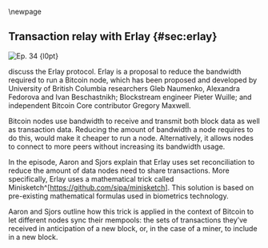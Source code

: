 \newpage
## Transaction relay with Erlay {#sec:erlay}


![Ep. 34 {l0pt}](qr/34.png)

discuss the Erlay protocol. Erlay is a proposal to reduce the bandwidth required to run a Bitcoin node, which has been proposed and developed by University of British Columbia researchers Gleb Naumenko, Alexandra Fedorova and Ivan Beschastnikh; Blockstream engineer Pieter Wuille; and independent Bitcoin Core contributor Gregory Maxwell.

Bitcoin nodes use bandwidth to receive and transmit both block data as well as transaction data. Reducing the amount of bandwidth a node requires to do this, would make it cheaper to run a node. Alternatively, it allows nodes to connect to more peers without increasing its bandwidth usage.



In the episode, Aaron and Sjors explain that Erlay uses set reconciliation to reduce the amount of data nodes need to share transactions. More specifically, Erlay uses a mathematical trick called Minisketch^[<https://github.com/sipa/minisketch>]. This solution is based on pre-existing mathematical formulas used in biometrics technology.

Aaron and Sjors outline how this trick is applied in the context of Bitcoin to let different nodes sync their mempools: the sets of transactions they’ve received in anticipation of a new block, or, in the case of a miner, to include in a new block.

<!-- This is a good place to explain what a mempool is, since I've dropped the dedicated chapter for now -->

<!--
Aaron:
Erlay is a project, I think it was started at the University of British Columbia or at least University of British Columbia Researchers, Gleb Naumenko, Alexandra Fedorova and Ivan Beschastnikh were working on it as well as Blockstream's, Pieter Wuille and Greg Maxwell.

Sjors:
Yeah, Greg Maxwell is a Blockstream veteran.

Aaron:
Yeah. Well, when the project started, maybe he was still there. I'm not ex-

Sjors:
No, he uses his personal email, so he might have been after. Okay.

Aaron:
Yeah, Erley, the problem. It solves. So the problem, Sjors, is that node use bandwidth-

Sjors:
Lots of Bandwidth.

Aaron:
This is a problem because we want people to be able to run full nodes. If full nodes use bandwidth and bandwidth costs money, the more bandwidth means it's more expensive to run a full node. Which means fewer people will run full nodes or at least, they'll be incentivized not to. It would be good if we could reduce the cost of running a full node.

Sjors:
That's right.

Aaron:
So it would be good if we could find ways to make it cheaper, to run full nodes. What means, if we could find ways to reduce bandwidth use.

Sjors:
That's right and we've previously talked about downloading the blockchain as a source of bandwidth use, and we talked about some ways to make that smarter. But now we're going to talk about the transactions that are not yet in a block; the mempool.

Aaron:
I want to finish the benefits basically, or the problem with office. So part one is, it would be good if we could reduce bandwidth or if people choose to keep using the amount of bandwidth they're currently using. If we could further optimize the efficiency there, then we could make sure then we could have nodes connect to more other nodes. Which would in turn benefit network robustness, it would counter certain types of attacks like eclipse attacks.

Sjors:
Yeah, cause we talked about eclipse attacks in earlier episodes. One of the solutions we already mentioned is, just connect to more peers. There is a big downside to that, which we'll explain then I guess in a bit, in terms of bandwidth use.

Aaron:
If we could optimize bandwidth use, that means people can either run a full node, more cheaply or they can connect two more nodes, which counter certain types of attacks or a bit of both. That's what we're trying to do is reduce bandwidth use. You already mentioned this, there's basically two main things that cost bandwidth. One of them is receiving and forwarding blocks. Blocks themselves. This is what the blockchain consists of. The other thing is receiving and forwarding transactions

Sjors:
That's right before they are in the block.

Aaron:
Yeah. This is how transactions find their way over the network, which ultimately is how they find their way to miners. So they know which transactions they can include in blocks.

Sjors:
Yeah. So every node has a thing called a mempool, which is where they keep track of transactions that aren't in the block yet. They relay those to their peers. You might say, why would you do that? There's some selfish interest, as in you want to know, as soon as somebody's about to send you a transaction, you want to know as soon as somebody's about to cheat on you on Lighting. It's nice to know that these transactions might start happening before they're in a block, but there's also an altruistic reason. If nobody did this, then transactions would not get to miners because you'd have to know which nodes are the miners and send it directly to them. Especially because it's altruistic, you want to make it cheap or, get a lot of value out of it.

Aaron:
Right, so this receiving and sending transactions over the network, not the blocks, the transactions, how does this actually work on a technical level?

Sjors:
Well, basically you just scream. That's kind of what it boils down to. I mean, you hear about the transaction. It's like, oh my God, everybody did you know about this transaction? So literally you might be connected to eight peers, outbound, or even more inbound. If you hear it from your first peer, you will tell all your other peers about it. This is called flooding. Everybody just tells, gossips the transactions to as many nodes as they can. This uses an enormous amount of bandwidth, but it's very robust. It's very likely for transaction to make it through and it'll make it through very fast.

Aaron:
Yeah.Well I do. It's a little bit more nuanced than that I think. Right? Because you send transaction IDs first, right?

Sjors:
There is some optimizations because what I just described would be sending the whole transaction. That would use a lot of bandwidth, but what you could do instead, what nodes actually do instead is, is sending short IDs, which is just a very short hash of the transaction. Not even the normal transaction ID, but something even smaller. Then when a note receives those, they can say, okay, I don't know about these ones, tell me more. Then you give the whole transaction. This went back and forth, and this saves bandwidth, but it's a one off saving. Maybe it reduces the total bandwidth by a factor of four, but that's it.

Aaron:
To make this very explicit, what happens is I receive a transaction ID or a short version of a transaction ID, which is a hash of a transaction. Then I guess an even shorter version of that. I check this against all of the transactions I have in my mempool. If I don't have it yet, then I get back to the nodes that sent me the ID. I tell them, Hey, send me this whole transaction. I haven't seen this yet.

Aaron:
This node sends me the whole transaction. Now I turn to all my other peers and I send them this ID. Then some of these peers will get back to me and tell me, I don't have this transaction either send it to me as well, please. That's how it's forwarded, or if they have it already, then I'm not going to send them the whole transaction. I send them the ID, they checked it. They already have it. So we're good.

Aaron:
Now what happens is that this last example, where I send out an ID and my peer already has that transaction, that actually happens a lot because they are connected to so many other peers as well and odds are they already got it from someone else. It happens a lot that these transaction IDs are basically sent for nothing. They're they already had the transaction. This is in a way wasted bandwidth. I'm sending the transaction ID to them. They're receiving it, but they already had the whole transaction. So I'm sending the ID for no good reason.

Sjors:
Yeah, and it's good to realize that it's kind of impossible to at least naively impossible to prevent that waste, but we can get into how much of that waste it is. But compared to the most ideal scenario where or theoretical ideal scenario, which is bad for decentralization reasons. If everybody just downloaded the transactions from a central website, that would be the most efficient way to do it in terms of data usage. But of course we don't want to have a central website,

Aaron:
The numbers are I think more than half of all bandwidth that a node is using are these transaction IDs, sharing these transaction ID. Then if they run the numbers at some point, and I think about 44% of a total bandwidth use of a node is basically waste, these transaction IDs-

Sjors:
Are telling people what they already know-

Aaron:
Exactly. This 44%, that's what we're going to try to bring down with Erlay.

Sjors:
That's right.

Aaron:
That's what Erlay tries to bring down. Now, Erlay in order to bring that down, it uses something called Minisketch, right?

Sjors:
Yeah, it basically does two things, I guess. Two general things. One is it still uses this flooding that we just described and the other, this uses Minisketch.

Aaron:
What is Minisketch?

Sjors:
The flooding is reduced. So it's only flooding now between publicly reachable nodes. The general idea is that some nodes can be reached from the internet, they are page known and other nodes are probably behind a firewall or just, they have a privacy setting on and they're not reachable. But the idea is that every node that is not reachable will connect to a node that is reachable or almost everyone, unless you do it manually. Otherwise, how do you connect the rest of the network? Then the idea is that as long as all these reachable nodes flood a lot between each other, then at least all the unreachable notes are just one hop away from all the transaction data. That's sort of the first step, where you reduce the flooding to a smaller group of people. Then the second thing you do is, and this is the cool part is the Minisketch.

Aaron:
Right. So what's Minisketch?

Sjors:
Okay. So the goal of Minisketch is to do set reconciliation.

Aaron:
What is set reconciliation?

Sjors:
A set is basically just a bag of stuff in this case, the contents of your mempool. The list of all your transactions, that's a set or the list of all the short IDs of your transactions is a set or whatever. I have a mempool, so I have a set and you have a mempool, so you have a set. Then the question is, what is the difference between these sets? What are the transactions that I have that you don't have, and that you have that I don't have. That's perfect, just a fraction of the mempool. That challenge in computer science is just called set reconciliation, trying to find out what the difference is, and then trying for both of us to get the same set eventually. Sending the least amount of data over and back and forth.

Aaron:
So, so one way we could do that is you just sent all of the transactions you have in your mempool, to me. I compare all of your transactions to all of my transactions. I can easily tell the difference and send you the transactions that you didn't have yet and keep the transactions from yours that I didn't have. Now the sets are reconciled.

Sjors:
That is one way to do it. That is worse than what we just described with flooding.

Aaron:
Yes, this is a very resource intensive thing to do. So we're using something more clever than this, but this is the general principle. We're just using something mathematically more clever.

Sjors:
Exactly. The mathematical clever thing is this, and this is where we're going to get extremely hand wavy because I do not actually know or understand the moon math involved.

Aaron:
God knows I don't either.

Sjors:
No, that's okay though. The idea is I take my mempool, the set and I do some math on it. The end result is a little one kilobyte object, or two kilo or whatever, some small object compared to the rest of the mempool. You do the same type of operation, and you end up with a one kilobyte object. Now I send you my one kilobyte object. This is called the sketch. So I'm sending you my sketch. That's just a tiny thing. You receive the sketch. Now the math says that if the difference between our two mempools was actually less than the size of the sketch. So if that was true, then you can actually figure out exactly which transactions were missing, on either side, only then. So if it, if the difference is bigger, then you get gibberish. You don't know anything. But if the difference is the same or smaller, you can actually reconstruct which transactions I am missing and which transaction you are missing. Then the procedure is pretty simple. Your node will just give me the transactions that it knows I need, and it will ask for the transactions that it needs.

Aaron:
Right.

Sjors:
By ID.

Aaron:
If for some absurd reason, we have completely different mempools, then this won't work very well or at all.

Sjors:
No and the good thing of course, about the mempool is that because you're syncing it all the time, and because there are rules about highest fee things are more important. It's actually fairly predictable what the mempool of other people are going to look like. For the most part, it's going to be the same.

Sjors:
Then it's just a matter of finding the right parameters to use with the sketch. How big do you want to make the sketches so that most of the time people will actually find the difference. But not so big that it just wastes more bandwidth and the flooding protocol, and that's sort of what the paper went into with simulations.

Aaron:
Yeah. If it's close enough, then I can figure out which transactions are different and we can reconcile just these transactions. So, without getting into the moon math specifically, I know there's been some other examples where this kind of math has been used.

Sjors:
Yeah. It's interesting and I only learned this today, maybe wrong on some of this stuff, but it refers to something called what was it? Fuzzy matchers. I think was the term.

[edit:
Actually it's Fuzzy Extractors^[<https://eprint.iacr.org/2003/235>]
]

Aaron:
I think so.

Sjors:
It refers to an older paper from, I think 2004, 2008.

Aaron:
Yeah. The trick predates Bitcoin basically.

Sjors:
Yeah. I'm sure the general principle is even older, but the idea there is that, or the problem they were trying to solve was for example, biometric identification.

Aaron:
Like fingerprints.

Sjors:
Yes. So if I want to go to my moon base and I want to enter the moon base, they want my fingerprint.

Aaron:
Of course.

Sjors:
But I don't want them to have a database-

Aaron:
Every everyone knows you can't get into your moon base without a fingerprint.

Sjors:
Right. But I don't want them to have a database of my fingerprint. I don't want them to have a photo of my fingerprint. But they're going to need that, naively speaking, because when I put my finger on the little sensor, it's going to take a picture. That picture's always going to be slightly different than what it was before. They cannot just store say a hash of the image. They have to store the image itself and then look at it and say, this is so and so much difference.

Aaron:
The reason it's going to be slightly different than before is basically it's a photo. Even if you take a photo of the same object, slightly tilt it, or slightly darker or some pixel is going to be different at least.

Sjors:
Yeah

Aaron:
It's going to be similar but not literally exactly a copy.

Sjors:
Every single pixel is slightly different and the same really goes with normal passwords. One typo in your password and it just doesn't work anymore.

Aaron:
Right. So it could work. We could take a picture of your fingerprints and then make a new fingerprint and compare it to, however, the problem here is that we don't want a database full of fingerprints because people can steal the database and abuse it and rob banks and leave your fingerprints all over there.

Sjors:
There's another use case where this is an even bigger problem, which is what if I want to put some Bitcoin on a private key that is generated by my fingerprint. In this case, there is no database. There is just my fingerprint and I want to construct a private key from that fingerprint. But if I do that, take a picture on the device and take the image and put the image literally on a cold cart and that's its entropy. It'll give you a set of private keys. Then if I repeat that, it'll give me a different set of private keys. That'd be quite bad. So it'd be nice, however, if you could do this in a way, and that's kind of what that original paper described, a way to do that. It would take certain properties of the fingerprint or the iris scan, doesn't really matter what, and then it would create a sketch of your fingerprint.

Aaron:
Right, that's where the term sketch comes from. I'ts a mathematical sketch basically.

Sjors:
Yeah. A mathematical sketch of your fingerprint, which is not the same of a hash, but it is some sort of summary of it. But if you have that sketch, you cannot reconstruct a fingerprint. It is similar to a hash in that you can't go back. A one way function, but it has a little bit more useful information than a hash does, and it's very small. What the moon base does or what the-

Aaron:
iPhone.

Sjors:
Yeah or what the iPhone would do is, it would store this sketch and then when you reappear and you put your fingerprint on the sensor, it's now going to make a sketch of this new fingerprint. Then because of what we just talked about, if those sketches are similar enough, you can actually reconstruct the difference. In other words, in the case of the moon base, you can say, Hey, I can reconstruct a difference, therefore, I think this difference is small enough, it's the real person, it's the real fingerprint or indicates it's a private key. You can actually, because you stored a sketch of the original fingerprint. You can now, using the other fingerprint, essentially the second fingerprint and this original sketch. You make catch of the new one. You can actually reconstruct the exact image that you would've had the first time around. So you do get the same entropy. So you can use your fingerprint to story a Bitcoin. Don't do this, but you could, using this methodology and this-

Aaron:
That, yeah. That's sounds-

Sjors:
That difference can also be used for mempool comparison.

Aaron:
Yeah. This trick for comparing fingerprints is the same mathematical trick that we're now using in the context of Bitcoin for set reconciliation in mempools.

Sjors:
Which will make it more efficient to put your node on the moon and, or a full circle.

Aaron:
Yeah.

Sjors:
Exactly.

Aaron:
Okay. How, how is this actually used in Bitcoin then what actually happens? What's the step by step process if we're using set reconciliation.

Sjors:
Yeah. If this stuff were to be merged in the Bitcoin corridor, the nice thing is it doesn't change any consensus rules, so it's just something people can use or they cannot use it. You connect to peers. If those peer support this way of handling things, then depending on whether they are public nodes or not, you would either do the original flooding or you would use the sketching and you would basically exchange would keep your mempool synced by using these sketches.

Aaron:
Right. So, instead of constantly sharing every transaction ID you receive with all your peers. Now you are also once in a while, just sharing a sketch, and based on that, sharing the transactions that you don't share yet.

Sjors:
Yes. This is so much more efficient that you can have lots and lots of peers with which you are exchanging these sketches. Far more than you could, if you were using the flooding. You use flooding with a subset of your peers or not at all. You use the sketches otherwise. If the sketch somehow fails, there's a little fallback that's described in the protocol. That says, if the sketch is too big, you can try something like half the sketch again and overlap those. You can do a second attempt if the difference is just a little bit bigger. Then if you give up, if it fails again, because the difference was too big, great. You just fall back to the original flooding protocol. That's what it does and there is a pool request on it. There's a BIP out there.

Aaron:
Yeah. This is an actual, because it sounds very hypothetical, but this is actually something that's being developed and that could be merged into Bitcoin core.

Sjors:
Right now.

Aaron:
Soonish.

Sjors:
I looked at the only briefly, it looks at the poll request and it looks like most of the things are in there, but of course I haven't tested it or thoroughly reviewed it. But my guess is it'll happen.

Aaron:
All right.

Sjors:
Maybe not if there's a huge problem, of course. But as far as I'm concerned, it sounds pretty good.


-->
